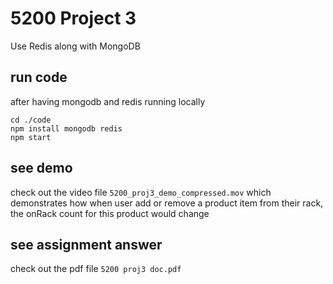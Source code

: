 # 5200 Project 3
Use Redis along with MongoDB

## run code
after having mongodb and redis running locally
```
cd ./code
npm install mongodb redis
npm start
```

## see demo
check out the video file `5200_proj3_demo_compressed.mov` which demonstrates how when user add or remove a product item from their rack, the onRack count for this product would change

## see assignment answer
check out the pdf file `5200 proj3 doc.pdf`

